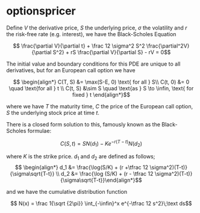 # optionspricer

Define $V$ the derivative price, $S$ the underlying price, $\sigma$ the volatility and $r$ the risk-free rate (e.g. interest), we have the Black-Scholes Equation

$$ \frac{\partial V}{\partial t} + \frac 12 \sigma^2 S^2 \frac{\partial^2V}{\partial S^2} + rS \frac{\partial V}{\partial S} - rV = 0$$

The initial value and boundary conditions for this PDE are unique to all derivatives, but for an European call option we have

$$ \begin{align*} C(T, S) &= \max(S-E, 0) \text{ for all }  S\\ C(t, 0) &= 0 \quad \text{for all } t \\ C(t, S) &\sim S \quad \text{as } S \to \infin, \text{ for fixed } t \end{align*}$$

where we have $T$ the maturity time, $C$ the price of the European call option, $S$ the underlying stock price at time $t$.

There is a closed form solution to this, famously known as the Black-Scholes formulae:

$$C(S, t) = SN(d_1) - Ke^{-r(T-t)}N(d_2)$$

where $K$ is the strike price. $d_1$ and $d_2$ are defined as follows;
$$ \begin{align*} d_1 &= \frac{\log(S/K) + (r +\tfrac 12 \sigma^2)(T-t)}{\sigma\sqrt{T-t}} \\ d_2 &= \frac{\log (S/K) + (r - \tfrac 12 \sigma^2)(T-t)}{\sigma\sqrt{T-t}}\end{align*}$$

and we have the cumulative distribution function

$$ N(x) = \frac 1{\sqrt {2\pi}} \int_{-\infin}^x e^{-\tfrac 12 s^2}\;\text ds$$
